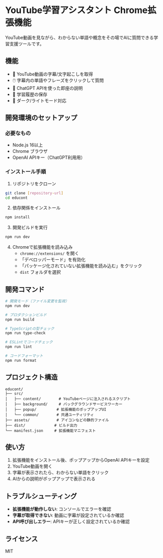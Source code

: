 # YouTube学習アシスタント Chrome拡張機能

YouTube動画を見ながら、わからない単語や概念をその場でAIに質問できる学習支援ツールです。

## 機能

- 🎥 YouTube動画の字幕/文字起こしを取得
- 🖱️ 字幕内の単語やフレーズをクリックして質問
- 🤖 ChatGPT APIを使った即座の説明
- 📝 学習履歴の保存
- 🌙 ダーク/ライトモード対応

## 開発環境のセットアップ

### 必要なもの
- Node.js 16以上
- Chrome ブラウザ
- OpenAI APIキー（ChatGPT利用用）

### インストール手順

1. リポジトリをクローン
```bash
git clone [repository-url]
cd educont
```

2. 依存関係をインストール
```bash
npm install
```

3. 開発ビルドを実行
```bash
npm run dev
```

4. Chromeで拡張機能を読み込み
   - `chrome://extensions/` を開く
   - 「デベロッパーモード」を有効化
   - 「パッケージ化されていない拡張機能を読み込む」をクリック
   - `dist` フォルダを選択

## 開発コマンド

```bash
# 開発モード（ファイル変更を監視）
npm run dev

# プロダクションビルド
npm run build

# TypeScriptの型チェック
npm run type-check

# ESLintでコードチェック
npm run lint

# コードフォーマット
npm run format
```

## プロジェクト構造

```
educont/
├── src/
│   ├── content/        # YouTubeページに注入されるスクリプト
│   ├── background/     # バックグラウンドサービスワーカー
│   ├── popup/         # 拡張機能のポップアップUI
│   └── common/        # 共通ユーティリティ
├── assets/            # アイコンなどの静的ファイル
├── dist/             # ビルド出力
└── manifest.json     # 拡張機能マニフェスト
```

## 使い方

1. 拡張機能をインストール後、ポップアップからOpenAI APIキーを設定
2. YouTube動画を開く
3. 字幕が表示されたら、わからない単語をクリック
4. AIからの説明がポップアップで表示される

## トラブルシューティング

- **拡張機能が動作しない**: コンソールでエラーを確認
- **字幕が取得できない**: 動画に字幕が設定されているか確認
- **API呼び出しエラー**: APIキーが正しく設定されているか確認

## ライセンス

MIT